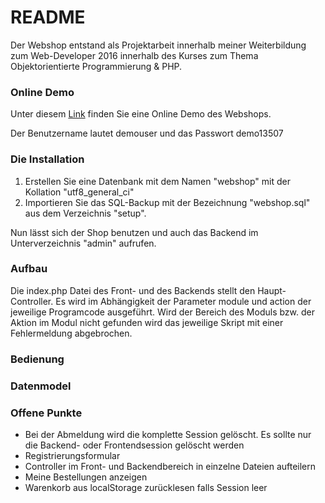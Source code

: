 # README #

Der Webshop entstand als Projektarbeit innerhalb meiner Weiterbildung zum Web-Developer 2016 innerhalb des Kurses zum Thema Objektorientierte Programmierung & PHP.

### Online Demo ###

Unter diesem [Link](https://demo26.solution-developer.de/) finden Sie eine Online Demo des Webshops.

Der Benutzername lautet demouser und das Passwort demo13507

### Die Installation ###

1. Erstellen Sie eine Datenbank mit dem Namen "webshop" mit der Kollation "utf8_general_ci"
2. Importieren Sie das SQL-Backup mit der Bezeichnung "webshop.sql" aus dem Verzeichnis "setup".

Nun lässt sich der Shop benutzen und auch das Backend im Unterverzeichnis "admin" aufrufen.

### Aufbau ###

Die index.php Datei des Front- und des Backends stellt den Haupt-Controller. Es wird im Abhängigkeit der Parameter module und action der jeweilige Programcode ausgeführt. Wird der Bereich des Moduls bzw. der Aktion im Modul nicht gefunden wird das jeweilige Skript mit einer Fehlermeldung abgebrochen.

### Bedienung ###

### Datenmodel ###

### Offene Punkte ###

* Bei der Abmeldung wird die komplette Session gelöscht. Es sollte nur die Backend- oder Frontendsession gelöscht werden
* Registrierungsformular
* Controller im Front- und Backendbereich in einzelne Dateien aufteilern
* Meine Bestellungen anzeigen
* Warenkorb aus localStorage zurücklesen falls Session leer
